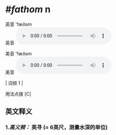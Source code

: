 # ***\#fathom*** n
英音 'fæðəm  
英音
<audio src="./media/fathom-B.aac" controls="controls"></audio>

美音 'fæðəm  
美音
<audio src="./media/fathom.aac" controls="controls"></audio>



| 词频 1 |  

用法点拨  [C]

英文释义
---
### 1.*高义频：* **英寻 (= 6英尺，测量水深的单位)**  


